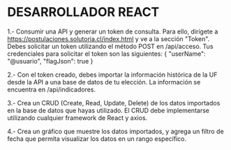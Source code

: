 # DESARROLLADOR REACT

1.- Consumir una API y generar un token de consulta. Para ello, dirígete a https://postulaciones.solutoria.cl/index.html y ve a la sección "Token". Debes solicitar un token utilizando el método POST en /api/acceso. Tus credenciales para solicitar el token son las siguientes:
{
  "userName": "@usuario",
  "flagJson": true
}

2.- Con el token creado, debes importar la información histórica de la UF desde la API a una base de datos de tu elección. La información se encuentra en /api/indicadores.

3.- Crea un CRUD (Create, Read, Update, Delete) de los datos importados en la base de datos que hayas utilizado. El CRUD debe implementarse utilizando cualquier framework de React y axios.

4.- Crea un gráfico que muestre los datos importados, y agrega un filtro de fecha que permita visualizar los datos en un rango específico.
